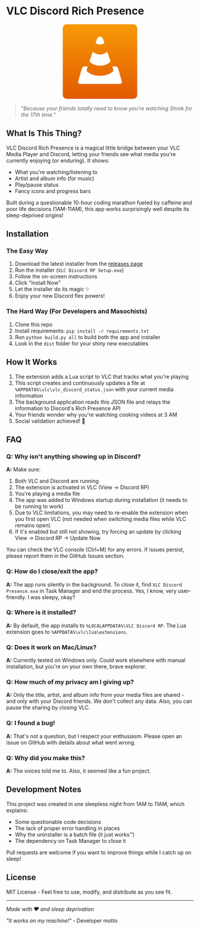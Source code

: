 # VLC Discord Rich Presence
<div align="center">
    <img src="assets/vlc_ios.png" alt="VLC Discord RP Logo" width="200" height="200" style="border-radius: 10px;" />
</div>

> *"Because your friends totally need to know you're watching Shrek for the 17th time."*

## What Is This Thing?

VLC Discord Rich Presence is a magical little bridge between your VLC Media Player and Discord, letting your friends see what media you're currently enjoying (or enduring). It shows:

- What you're watching/listening to
- Artist and album info (for music)
- Play/pause status
- Fancy icons and progress bars

Built during a questionable 10-hour coding marathon fueled by caffeine and poor life decisions (1AM-11AM), this app works surprisingly well despite its sleep-deprived origins!

## Installation

### The Easy Way

1. Download the latest installer from the [releases page](https://github.com/valentin-marquez/vlc-discord-rp/releases)
2. Run the installer (`VLC Discord RP Setup.exe`)
3. Follow the on-screen instructions
4. Click "Install Now"
5. Let the installer do its magic ✨
6. Enjoy your new Discord flex powers!

### The Hard Way (For Developers and Masochists)

1. Clone this repo
2. Install requirements: `pip install -r requirements.txt`
3. Run `python build.py all` to build both the app and installer
4. Look in the `dist` folder for your shiny new executables

## How It Works

1. The extension adds a Lua script to VLC that tracks what you're playing
2. This script creates and continuously updates a file at `%APPDATA%\vlc\vlc_discord_status.json` with your current media information
3. The background application reads this JSON file and relays the information to Discord's Rich Presence API
4. Your friends wonder why you're watching cooking videos at 3 AM
5. Social validation achieved! 🎉

## FAQ

### Q: Why isn't anything showing up in Discord?
**A:** Make sure:
1. Both VLC and Discord are running
2. The extension is activated in VLC (View -> Discord RP)
3. You're playing a media file
4. The app was added to Windows startup during installation (it needs to be running to work)
5. Due to VLC limitations, you may need to re-enable the extension when you first open VLC (not needed when switching media files while VLC remains open)
6. If it's enabled but still not showing, try forcing an update by clicking View -> Discord RP -> Update Now

You can check the VLC console (Ctrl+M) for any errors. If issues persist, please report them in the GitHub Issues section.

### Q: How do I close/exit the app?
**A:** The app runs silently in the background. To close it, find `VLC Discord Presence.exe` in Task Manager and end the process. Yes, I know, very user-friendly. I was sleepy, okay?

### Q: Where is it installed?
**A:** By default, the app installs to `%LOCALAPPDATA%\VLC Discord RP`. The Lua extension goes to `%APPDATA%\vlc\lua\extensions`.

### Q: Does it work on Mac/Linux?
**A:** Currently tested on Windows only. Could work elsewhere with manual installation, but you're on your own there, brave explorer.

### Q: How much of my privacy am I giving up?
**A:** Only the title, artist, and album info from your media files are shared - and only with your Discord friends. We don't collect any data. Also, you can pause the sharing by closing VLC.

### Q: I found a bug!
**A:** That's not a question, but I respect your enthusiasm. Please open an issue on GitHub with details about what went wrong.

### Q: Why did you make this?
**A:** The voices told me to. Also, it seemed like a fun project.



## Development Notes

This project was created in one sleepless night from 1AM to 11AM, which explains:
- Some questionable code decisions
- The lack of proper error handling in places
- Why the uninstaller is a batch file (it just works™)
- The dependency on Task Manager to close it

Pull requests are welcome if you want to improve things while I catch up on sleep!

## License

MIT License - Feel free to use, modify, and distribute as you see fit.

---

*Made with ❤️ and sleep deprivation*

*"It works on my machine!"* - Developer motto